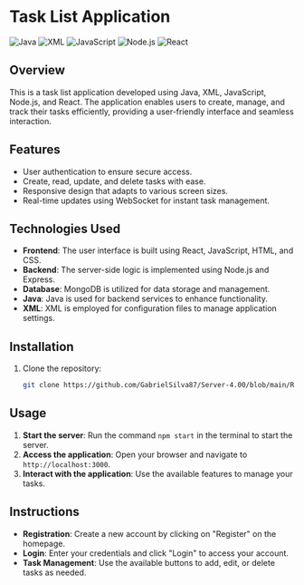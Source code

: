 # Task List Application

![Java](https://img.shields.io/badge/Java-11-blue)
![XML](https://img.shields.io/badge/XML-1.0-orange)
![JavaScript](https://img.shields.io/badge/JavaScript-ES6-yellow)
![Node.js](https://img.shields.io/badge/Node.js-14-green)
![React](https://img.shields.io/badge/React-17.0.2-lightblue)

## Overview
This is a task list application developed using Java, XML, JavaScript, Node.js, and React. The application enables users to create, manage, and track their tasks efficiently, providing a user-friendly interface and seamless interaction.

## Features
- User authentication to ensure secure access.
- Create, read, update, and delete tasks with ease.
- Responsive design that adapts to various screen sizes.
- Real-time updates using WebSocket for instant task management.

## Technologies Used
- **Frontend**: The user interface is built using React, JavaScript, HTML, and CSS.
- **Backend**: The server-side logic is implemented using Node.js and Express.
- **Database**: MongoDB is utilized for data storage and management.
- **Java**: Java is used for backend services to enhance functionality.
- **XML**: XML is employed for configuration files to manage application settings.

## Installation
1. Clone the repository:
   ```bash
   git clone https://github.com/GabrielSilva87/Server-4.00/blob/main/README.md
## Usage
1. **Start the server**: Run the command `npm start` in the terminal to start the server.
2. **Access the application**: Open your browser and navigate to `http://localhost:3000`.
3. **Interact with the application**: Use the available features to manage your tasks.

## Instructions
- **Registration**: Create a new account by clicking on "Register" on the homepage.
- **Login**: Enter your credentials and click "Login" to access your account.
- **Task Management**: Use the available buttons to add, edit, or delete tasks as needed.
